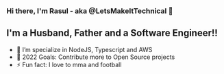 <!-- - 👋 Hi, I’m @LetsMakeItTechnical
- 👀 I’m specialize in NodeJS and AWS
- 💞️ I’m looking to collaborate on ...
- 📫 How to reach me ...

 -->
### Hi there, I'm Rasul - aka @LetsMakeItTechnical 👋 

## I'm a Husband, Father and a Software Engineer!!

- 👀 I’m specialize in NodeJS, Typescript and AWS
- 🥅 2022 Goals: Contribute more to Open Source projects
- ⚡ Fun fact: I love to mma and football
<!-- - 💞️ I’m looking to collaborate on ...
- 📫 How to reach me ... -->
